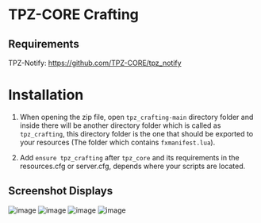 
# TPZ-CORE Crafting

## Requirements

TPZ-Notify: https://github.com/TPZ-CORE/tpz_notify

# Installation

1. When opening the zip file, open `tpz_crafting-main` directory folder and inside there will be another directory folder which is called as `tpz_crafting`, this directory folder is the one that should be exported to your resources (The folder which contains `fxmanifest.lua`).

2. Add `ensure tpz_crafting` after `tpz_core` and its requirements in the resources.cfg or server.cfg, depends where your scripts are located.


## Screenshot Displays

![image](https://github.com/TPZ-CORE/tpz_crafting/assets/152554963/fdc4d63e-54ef-495f-a6eb-4c3bbc91eb32)
![image](https://github.com/TPZ-CORE/tpz_crafting/assets/152554963/dc798c7b-2574-4615-aa90-a02f845ac9c3)
![image](https://github.com/TPZ-CORE/tpz_crafting/assets/152554963/36ffbea5-ce04-47ed-b6e8-fff17d63ff41)
![image](https://github.com/TPZ-CORE/tpz_crafting/assets/152554963/1e4057e6-7c26-408f-812b-41843f70a771)

